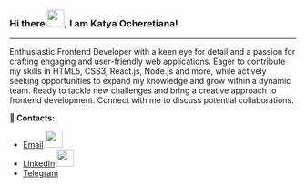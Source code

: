 ### Hi there <img src="https://github.com/MartinHeinz/MartinHeinz/blob/master/wave.gif" width="30px">, I am Katya Ocheretiana!

--------------------

Enthusiastic Frontend Developer with a keen eye for detail and a passion for crafting engaging and user-friendly web applications. Eager to contribute my skills in HTML5, CSS3, React.js, Node.js and more, while actively seeking opportunities to expand my knowledge and grow within a dynamic team. Ready to tackle new challenges and bring a creative approach to frontend development.
Connect with me to discuss potential collaborations.

**📲 Contacts:**

- [Email](mailto:katyadiachenko1@gmail.com)  <img src="[[https://github.com/MartinHeinz/MartinHeinz/blob/master/wave.gif](https://user-images.githubusercontent.com/74038190/235294012-0a55e343-37ad-4b0f-924f-c8431d9d2483.gif)](https://user-images.githubusercontent.com/74038190/216122065-2f028bae-25d6-4a3c-bc9f-175394ed5011.png)" width="30px"> 
- [LinkedIn](https://www.linkedin.com/in/katya-ocheretiana/) <img src="[https://github.com/MartinHeinz/MartinHeinz/blob/master/wave.gif](https://user-images.githubusercontent.com/74038190/235294012-0a55e343-37ad-4b0f-924f-c8431d9d2483.gif)" width="30px">
- [Telegram](https://t.me/katya_ocheretiana) 


<!--
**KatiaOcheretiana/KatiaOcheretiana** is a ✨ _special_ ✨ repository because its `README.md` (this file) appears on your GitHub profile.

Here are some ideas to get you started:

- 🔭 I’m currently working on ...
- 🌱 I’m currently learning ...
- 👯 I’m looking to collaborate on ...
- 🤔 I’m looking for help with ...
- 💬 Ask me about ...
- 📫 How to reach me: ...
- 😄 Pronouns: ...
- ⚡ Fun fact: ...
-->
